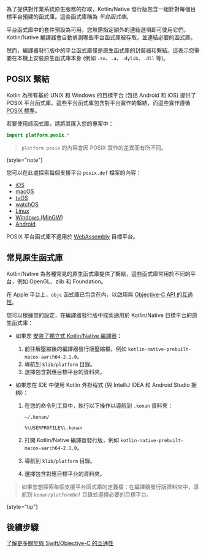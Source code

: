 [//]: # (title: 平台函式庫)

為了提供對作業系統原生服務的存取，Kotlin/Native 發行版包含一組針對每個目標平台預建的函式庫。這些函式庫稱為 _平台函式庫_。

平台函式庫中的套件預設為可用。您無需指定額外的連結選項即可使用它們。Kotlin/Native 編譯器會自動偵測哪些平台函式庫被存取，並連結必要的函式庫。

然而，編譯器發行版中的平台函式庫僅是原生函式庫的封裝器和繫結。這表示您需要在本機上安裝原生函式庫本身 (例如 `.so`、`.a`、`.dylib`、`.dll` 等)。

## POSIX 繫結

Kotlin 為所有基於 UNIX 和 Windows 的目標平台 (包括 Android 和 iOS) 提供了 POSIX 平台函式庫。這些平台函式庫包含對平台實作的繫結，而這些實作遵循 [POSIX 標準](https://en.wikipedia.org/wiki/POSIX)。

若要使用該函式庫，請將其匯入您的專案中：

```kotlin
import platform.posix.*
```

> `platform.posix` 的內容會因 POSIX 實作的差異而有所不同。
>
{style="note"}

您可以在此處探索每個支援平台 `posix.def` 檔案的內容：

*   [iOS](https://github.com/JetBrains/kotlin/tree/master/kotlin-native/platformLibs/src/platform/ios/posix.def)
*   [macOS](https://github.com/JetBrains/kotlin/tree/master/kotlin-native/platformLibs/src/platform/osx/posix.def)
*   [tvOS](https://github.com/JetBrains/kotlin/tree/master/kotlin-native/platformLibs/src/platform/tvos/posix.def)
*   [watchOS](https://github.com/JetBrains/kotlin/tree/master/kotlin-native/platformLibs/src/platform/watchos/posix.def)
*   [Linux](https://github.com/JetBrains/kotlin/tree/master/kotlin-native/platformLibs/src/platform/linux/posix.def)
*   [Windows (MinGW)](https://github.com/JetBrains/kotlin/tree/master/kotlin-native/platformLibs/src/platform/mingw/posix.def)
*   [Android](https://github.com/JetBrains/kotlin/tree/master/kotlin-native/platformLibs/src/platform/android/posix.def)

POSIX 平台函式庫不適用於 [WebAssembly](wasm-overview.md) 目標平台。

## 常見原生函式庫

Kotlin/Native 為各種常見的原生函式庫提供了繫結，這些函式庫常用於不同的平台，例如 OpenGL、zlib 和 Foundation。

在 Apple 平台上，`objc` 函式庫已包含在內，以啟用與 [Objective-C API 的互通性](native-objc-interop.md)。

您可以根據您的設定，在編譯器發行版中探索適用於 Kotlin/Native 目標平台的原生函式庫：

*   如果您 [安裝了獨立式 Kotlin/Native 編譯器](native-get-started.md#download-and-install-the-compiler)：

    1.  前往解壓縮後的編譯器發行版壓縮檔，例如 `kotlin-native-prebuilt-macos-aarch64-2.1.0`。
    2.  導航到 `klib/platform` 目錄。
    3.  選擇包含對應目標平台的資料夾。

*   如果您在 IDE 中使用 Kotlin 外掛程式 (與 IntelliJ IDEA 和 Android Studio 捆綁)：

    1.  在您的命令列工具中，執行以下操作以導航到 `.konan` 資料夾：

        <tabs>
        <tab title="macOS 和 Linux">

        ```none
        ~/.konan/
        ```

        </tab>
        <tab title="Windows">

        ```none
        %\USERPROFILE%\.konan
        ```

        </tab>
        </tabs>

    2.  打開 Kotlin/Native 編譯器發行版，例如 `kotlin-native-prebuilt-macos-aarch64-2.1.0`。
    3.  導航到 `klib/platform` 目錄。
    4.  選擇包含對應目標平台的資料夾。

> 如果您想探索每個支援平台函式庫的定義檔：在編譯器發行版資料夾中，導航到 `konan/platformDef` 目錄並選擇必要的目標平台。
> 
{style="tip"}

## 後續步驟

[了解更多關於與 Swift/Objective-C 的互通性](native-objc-interop.md)